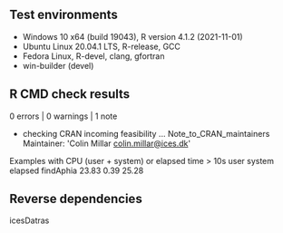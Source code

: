 ## Test environments
* Windows 10 x64 (build 19043), R version 4.1.2 (2021-11-01)
* Ubuntu Linux 20.04.1 LTS, R-release, GCC
* Fedora Linux, R-devel, clang, gfortran
* win-builder (devel)

## R CMD check results

0 errors | 0 warnings | 1 note

* checking CRAN incoming feasibility ... Note_to_CRAN_maintainers
Maintainer: 'Colin Millar <colin.millar@ices.dk>'

Examples with CPU (user + system) or elapsed time > 10s
           user system elapsed
findAphia 23.83   0.39   25.28
## Reverse dependencies

icesDatras
